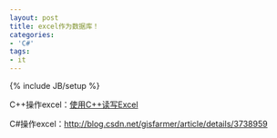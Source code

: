 ```yaml
---
layout: post
title: excel作为数据库！
categories:
- 'C#'
tags:
- it
---
```

{% include JB/setup %}

C++操作excel：<a href="http://www.cnblogs.com/wdhust/archive/2011/04/20/2022963.html">使用C++读写Excel</a>

C#操作excel：<a href="http://blog.csdn.net/gisfarmer/article/details/3738959">http://blog.csdn.net/gisfarmer/article/details/3738959</a>


